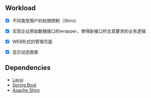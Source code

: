## Workload

- [x] 不同类型用户的权限控制（Shiro）
- [x] 实现企业原始数据接口的wrapper，使得新接口符合其要求的业务逻辑
- [x] WEB形式的管理页面
- [x] 显示动态图表


## Dependencies 

- [Layui](https://github.com/layui/layui)  
- [Spring Boot](https://spring.io/projects/spring-boot)
- [Apache Shiro](https://shiro.apache.org/index.html)
